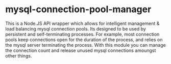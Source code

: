 # mysql-connection-pool-manager
This is a Node.JS API wrapper which allows for intelligent management &amp; load balancing mysql connection pools. Its designed to be used by persistent and self-terminating processes. For example, most connection pools keep connections open for the duration of the process, and relies on the mysql server terminating the process. With this module you can manage the connection count and release unused mysql connections amoungst other things.
